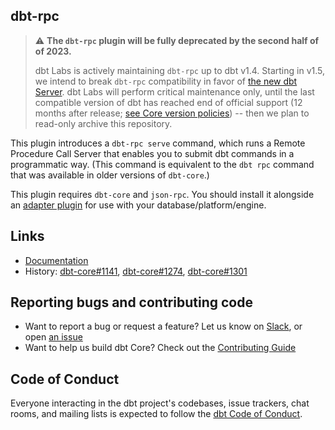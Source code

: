 ## dbt-rpc

> :warning: **The `dbt-rpc` plugin will be fully deprecated by the second half of of 2023.**
>
> dbt Labs is actively maintaining `dbt-rpc` up to dbt v1.4. Starting in v1.5, we intend to break `dbt-rpc` compatibility in favor of [the new dbt Server](https://github.com/dbt-labs/dbt-server). dbt Labs will perform critical maintenance only, until the last compatible version of dbt has reached end of official support (12 months after release; [see Core version policies](https://docs.getdbt.com/docs/dbt-versions/core)) -- then we plan to read-only archive this repository.

This plugin introduces a `dbt-rpc serve` command, which runs a Remote Procedure Call Server that enables you to submit dbt commands in a programmatic way. (This command is equivalent to the `dbt rpc` command that was available in older versions of `dbt-core`.)

This plugin requires `dbt-core` and `json-rpc`. You should install it alongside an [adapter plugin](https://docs.getdbt.com/docs/available-adapters) for use with your database/platform/engine.

## Links

- [Documentation](https://docs.getdbt.com/reference/commands/rpc)
- History: [dbt-core#1141](https://github.com/dbt-labs/dbt/issues/1141), [dbt-core#1274](https://github.com/dbt-labs/dbt/issues/1274), [dbt-core#1301](https://github.com/dbt-labs/dbt/pull/1301)

## Reporting bugs and contributing code

- Want to report a bug or request a feature? Let us know on [Slack](http://community.getdbt.com/), or open [an issue](https://github.com/dbt-labs/dbt-rpc/issues/new)
- Want to help us build dbt Core? Check out the [Contributing Guide](https://github.com/dbt-labs/dbt/blob/HEAD/CONTRIBUTING.md)

## Code of Conduct

Everyone interacting in the dbt project's codebases, issue trackers, chat rooms, and mailing lists is expected to follow the [dbt Code of Conduct](https://community.getdbt.com/code-of-conduct).
